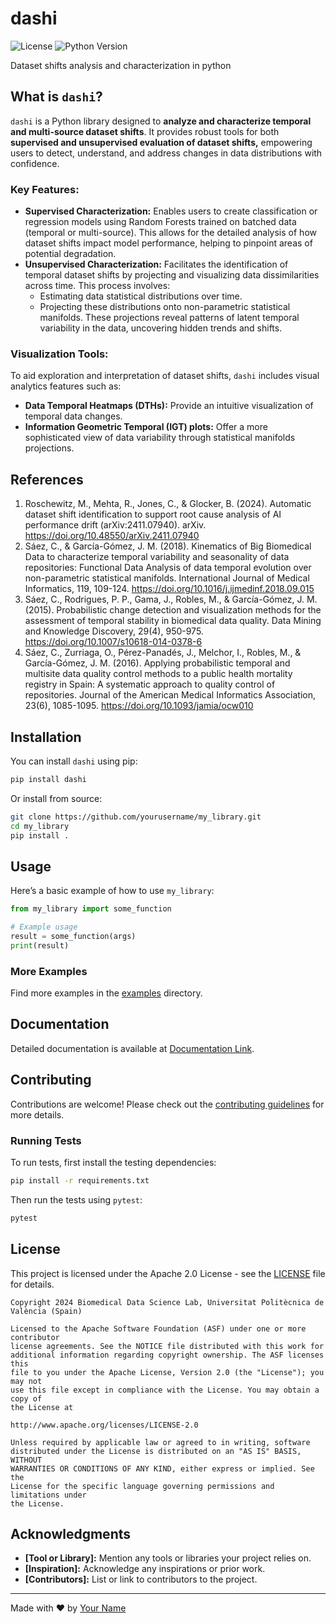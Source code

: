 # dashi

![License](https://img.shields.io/badge/license-Apache%202.0-blue.svg) 
![Python Version](https://img.shields.io/badge/python-3.6%2B-brightgreen.svg)

Dataset shifts analysis and characterization in python
## What is `dashi`?
`dashi` is a Python library designed to **analyze and characterize temporal and multi-source dataset shifts**. It provides 
robust tools for both **supervised and unsupervised evaluation of dataset shifts,** empowering users to detect, understand, 
and address changes in data distributions with confidence.

### Key Features:

- **Supervised Characterization:**
Enables users to create classification or regression models using Random Forests trained on batched data 
(temporal or multi-source). This allows for the detailed analysis of how dataset shifts impact model performance, 
helping to pinpoint areas of potential degradation.
- **Unsupervised Characterization:** 
Facilitates the identification of temporal dataset shifts by projecting and visualizing data dissimilarities across time. 
This process involves:
  - Estimating data statistical distributions over time.
  - Projecting these distributions onto non-parametric statistical manifolds. These projections reveal patterns of
  latent temporal variability in the data, uncovering hidden trends and shifts.

### Visualization Tools:
To aid exploration and interpretation of dataset shifts, `dashi` includes visual analytics features such as:

- **Data Temporal Heatmaps (DTHs):** Provide an intuitive visualization of temporal data changes.
- **Information Geometric Temporal (IGT) plots:** Offer a more sophisticated view of data variability through statistical
manifolds projections.

## References
1. Roschewitz, M., Mehta, R., Jones, C., & Glocker, B. (2024). Automatic dataset shift identification to support root cause analysis of AI performance drift (arXiv:2411.07940). arXiv. https://doi.org/10.48550/arXiv.2411.07940
2. Sáez, C., & García-Gómez, J. M. (2018). Kinematics of Big Biomedical Data to characterize temporal variability and seasonality of data repositories: Functional Data Analysis of data temporal evolution over non-parametric statistical manifolds. International Journal of Medical Informatics, 119, 109-124. https://doi.org/10.1016/j.ijmedinf.2018.09.015
3. Sáez, C., Rodrigues, P. P., Gama, J., Robles, M., & García-Gómez, J. M. (2015). Probabilistic change detection and visualization methods for the assessment of temporal stability in biomedical data quality. Data Mining and Knowledge Discovery, 29(4), 950-975. https://doi.org/10.1007/s10618-014-0378-6
4. Sáez, C., Zurriaga, O., Pérez-Panadés, J., Melchor, I., Robles, M., & García-Gómez, J. M. (2016). Applying probabilistic temporal and multisite data quality control methods to a public health mortality registry in Spain: A systematic approach to quality control of repositories. Journal of the American Medical Informatics Association, 23(6), 1085-1095. https://doi.org/10.1093/jamia/ocw010


## Installation

You can install `dashi` using pip:

```bash
pip install dashi
```

Or install from source:

```bash
git clone https://github.com/yourusername/my_library.git
cd my_library
pip install .
```

## Usage

Here’s a basic example of how to use `my_library`:

```python
from my_library import some_function

# Example usage
result = some_function(args)
print(result)
```

### More Examples

Find more examples in the [examples](examples/) directory.

## Documentation

Detailed documentation is available at [Documentation Link](https://example.com/docs).

## Contributing

Contributions are welcome! Please check out the [contributing guidelines](CONTRIBUTING.md) for more details.

### Running Tests

To run tests, first install the testing dependencies:

```bash
pip install -r requirements.txt
```

Then run the tests using `pytest`:

```bash
pytest
```

## License

This project is licensed under the Apache 2.0 License - see the [LICENSE](LICENSE) file for details.


```
Copyright 2024 Biomedical Data Science Lab, Universitat Politècnica de València (Spain)

Licensed to the Apache Software Foundation (ASF) under one or more contributor
license agreements. See the NOTICE file distributed with this work for
additional information regarding copyright ownership. The ASF licenses this
file to you under the Apache License, Version 2.0 (the "License"); you may not
use this file except in compliance with the License. You may obtain a copy of
the License at

http://www.apache.org/licenses/LICENSE-2.0

Unless required by applicable law or agreed to in writing, software
distributed under the License is distributed on an "AS IS" BASIS, WITHOUT
WARRANTIES OR CONDITIONS OF ANY KIND, either express or implied. See the
License for the specific language governing permissions and limitations under
the License.
```

## Acknowledgments

- **[Tool or Library]:** Mention any tools or libraries your project relies on.
- **[Inspiration]:** Acknowledge any inspirations or prior work.
- **[Contributors]:** List or link to contributors to the project.

---

Made with ❤️ by [Your Name](https://github.com/yourusername)
